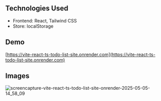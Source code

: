 ## Technologies Used

* Frontend: React, Tailwind CSS
* Store: localStorage

## Demo

[https://vite-react-ts-todo-list-site.onrender.com](https://vite-react-ts-todo-list-site.onrender.com)

## Images

![screencapture-vite-react-ts-todo-list-site-onrender-2025-05-05-14_58_09](https://github.com/user-attachments/assets/8fced5a7-11d8-4c91-b6a3-693cb4a8ece6)


